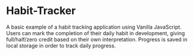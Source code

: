 # Habit-Tracker
A basic example of a habit tracking application using Vanilla JavaScript. Users can mark the completion of their daily habit in development, giving full/half/zero credit based on their own interpretation. Progress is saved in local storage in order to track daily progress.
